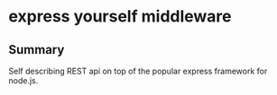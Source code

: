 express yourself middleware
===========================

Summary
-------

Self describing REST api on top of the popular express framework for node.js.
